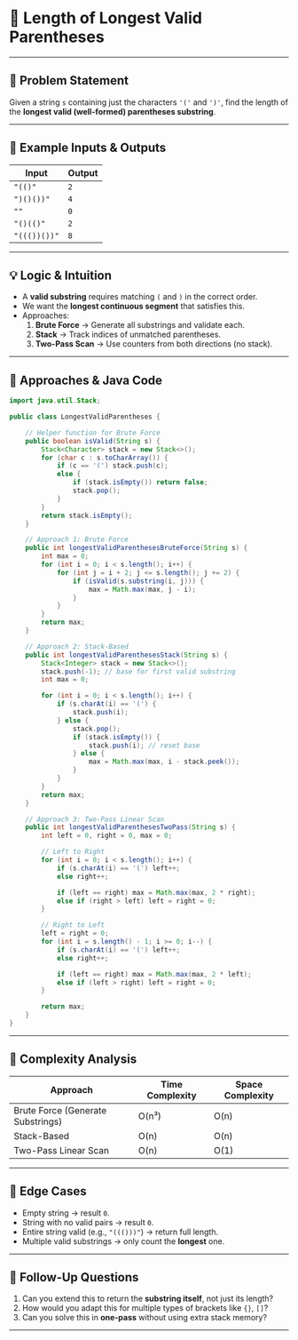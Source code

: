 # 🔹 Length of Longest Valid Parentheses

---

## 📌 Problem Statement
Given a string `s` containing just the characters `'('` and `')'`, find the length of the **longest valid (well-formed) parentheses substring**.

---

## 🧩 Example Inputs & Outputs
| Input        | Output |
|--------------|--------|
| `"(()"`      | `2`    |
| `")()())"`   | `4`    |
| `""`         | `0`    |
| `"()(()"`    | `2`    |
| `"((())())"` | `8`    |

---

## 💡 Logic & Intuition
- A **valid substring** requires matching `(` and `)` in the correct order.
- We want the **longest continuous segment** that satisfies this.
- Approaches:
    1. **Brute Force** → Generate all substrings and validate each.
    2. **Stack** → Track indices of unmatched parentheses.
    3. **Two-Pass Scan** → Use counters from both directions (no stack).

---

## 🔹 Approaches & Java Code

```java
import java.util.Stack;

public class LongestValidParentheses {

    // Helper function for Brute Force
    public boolean isValid(String s) {
        Stack<Character> stack = new Stack<>();
        for (char c : s.toCharArray()) {
            if (c == '(') stack.push(c);
            else {
                if (stack.isEmpty()) return false;
                stack.pop();
            }
        }
        return stack.isEmpty();
    }

    // Approach 1: Brute Force
    public int longestValidParenthesesBruteForce(String s) {
        int max = 0;
        for (int i = 0; i < s.length(); i++) {
            for (int j = i + 2; j <= s.length(); j += 2) {
                if (isValid(s.substring(i, j))) {
                    max = Math.max(max, j - i);
                }
            }
        }
        return max;
    }

    // Approach 2: Stack-Based
    public int longestValidParenthesesStack(String s) {
        Stack<Integer> stack = new Stack<>();
        stack.push(-1); // base for first valid substring
        int max = 0;

        for (int i = 0; i < s.length(); i++) {
            if (s.charAt(i) == '(') {
                stack.push(i);
            } else {
                stack.pop();
                if (stack.isEmpty()) {
                    stack.push(i); // reset base
                } else {
                    max = Math.max(max, i - stack.peek());
                }
            }
        }
        return max;
    }

    // Approach 3: Two-Pass Linear Scan
    public int longestValidParenthesesTwoPass(String s) {
        int left = 0, right = 0, max = 0;

        // Left to Right
        for (int i = 0; i < s.length(); i++) {
            if (s.charAt(i) == '(') left++;
            else right++;

            if (left == right) max = Math.max(max, 2 * right);
            else if (right > left) left = right = 0;
        }

        // Right to Left
        left = right = 0;
        for (int i = s.length() - 1; i >= 0; i--) {
            if (s.charAt(i) == '(') left++;
            else right++;

            if (left == right) max = Math.max(max, 2 * left);
            else if (left > right) left = right = 0;
        }

        return max;
    }
}
```
---

## 🔹 Complexity Analysis

| Approach                          | Time Complexity | Space Complexity |
|-----------------------------------|-----------------|------------------|
| Brute Force (Generate Substrings) | O(n³)           | O(n)             |
| Stack-Based                       | O(n)            | O(n)             |
| Two-Pass Linear Scan              | O(n)            | O(1)             |

---

## 🔹 Edge Cases
- Empty string → result `0`.
- String with no valid pairs → result `0`.
- Entire string valid (e.g., `"((()))"`) → return full length.
- Multiple valid substrings → only count the **longest** one.

---

## 🔹 Follow-Up Questions
1. Can you extend this to return the **substring itself**, not just its length?
2. How would you adapt this for multiple types of brackets like `{}`, `[]`?
3. Can you solve this in **one-pass** without using extra stack memory?

---
